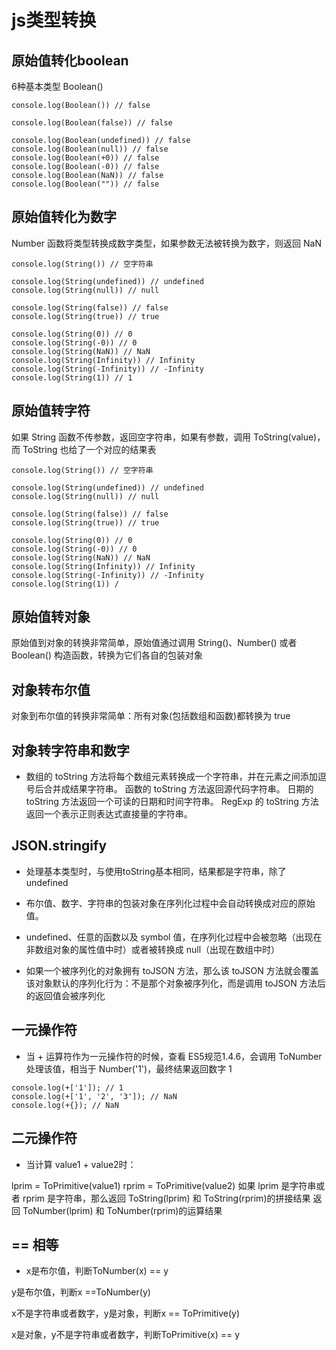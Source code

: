 # js类型转换

## 原始值转化boolean

6种基本类型 Boolean()

```
console.log(Boolean()) // false

console.log(Boolean(false)) // false

console.log(Boolean(undefined)) // false
console.log(Boolean(null)) // false
console.log(Boolean(+0)) // false
console.log(Boolean(-0)) // false
console.log(Boolean(NaN)) // false
console.log(Boolean("")) // false
```

## 原始值转化为数字


 Number 函数将类型转换成数字类型，如果参数无法被转换为数字，则返回 NaN

 ```
 console.log(String()) // 空字符串

console.log(String(undefined)) // undefined
console.log(String(null)) // null

console.log(String(false)) // false
console.log(String(true)) // true

console.log(String(0)) // 0
console.log(String(-0)) // 0
console.log(String(NaN)) // NaN
console.log(String(Infinity)) // Infinity
console.log(String(-Infinity)) // -Infinity
console.log(String(1)) // 1
```

## 原始值转字符

如果 String 函数不传参数，返回空字符串，如果有参数，调用 ToString(value)，而 ToString 也给了一个对应的结果表

```
console.log(String()) // 空字符串

console.log(String(undefined)) // undefined
console.log(String(null)) // null

console.log(String(false)) // false
console.log(String(true)) // true

console.log(String(0)) // 0
console.log(String(-0)) // 0
console.log(String(NaN)) // NaN
console.log(String(Infinity)) // Infinity
console.log(String(-Infinity)) // -Infinity
console.log(String(1)) /
```
## 原始值转对象

原始值到对象的转换非常简单，原始值通过调用 String()、Number() 或者 Boolean() 构造函数，转换为它们各自的包装对象

## 对象转布尔值

对象到布尔值的转换非常简单：所有对象(包括数组和函数)都转换为 true

## 对象转字符串和数字

* 数组的 toString 方法将每个数组元素转换成一个字符串，并在元素之间添加逗号后合并成结果字符串。
函数的 toString 方法返回源代码字符串。
日期的 toString 方法返回一个可读的日期和时间字符串。
RegExp 的 toString 方法返回一个表示正则表达式直接量的字符串。

## JSON.stringify

* 处理基本类型时，与使用toString基本相同，结果都是字符串，除了 undefined

* 布尔值、数字、字符串的包装对象在序列化过程中会自动转换成对应的原始值。

* undefined、任意的函数以及 symbol 值，在序列化过程中会被忽略（出现在非数组对象的属性值中时）或者被转换成 null（出现在数组中时）

* 如果一个被序列化的对象拥有 toJSON 方法，那么该 toJSON 方法就会覆盖该对象默认的序列化行为：不是那个对象被序列化，而是调用 toJSON 方法后的返回值会被序列化


## 一元操作符

* 当 + 运算符作为一元操作符的时候，查看 ES5规范1.4.6，会调用 ToNumber 处理该值，相当于 Number('1')，最终结果返回数字 1

```
console.log(+['1']); // 1
console.log(+['1', '2', '3']); // NaN
console.log(+{}); // NaN
```

## 二元操作符

* 当计算 value1 + value2时：

lprim = ToPrimitive(value1)
rprim = ToPrimitive(value2)
如果 lprim 是字符串或者 rprim 是字符串，那么返回 ToString(lprim) 和 ToString(rprim)的拼接结果
返回 ToNumber(lprim) 和 ToNumber(rprim)的运算结果


## == 相等

* x是布尔值，判断ToNumber(x) == y

y是布尔值，判断x ==ToNumber(y)

x不是字符串或者数字，y是对象，判断x == ToPrimitive(y)

x是对象，y不是字符串或者数字，判断ToPrimitive(x) == y